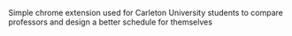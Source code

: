 Simple chrome extension used for Carleton University students to compare professors and design a better schedule for themselves
